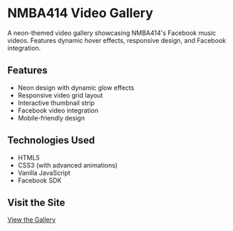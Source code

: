 # NMBA414 Video Gallery

A neon-themed video gallery showcasing NMBA414's Facebook music videos. Features dynamic hover effects, responsive design, and Facebook integration.

## Features

- Neon design with dynamic glow effects
- Responsive video grid layout
- Interactive thumbnail strip
- Facebook video integration
- Mobile-friendly design

## Technologies Used

- HTML5
- CSS3 (with advanced animations)
- Vanilla JavaScript
- Facebook SDK

## Visit the Site

[View the Gallery](https://your-username.github.io/your-repo-name)
